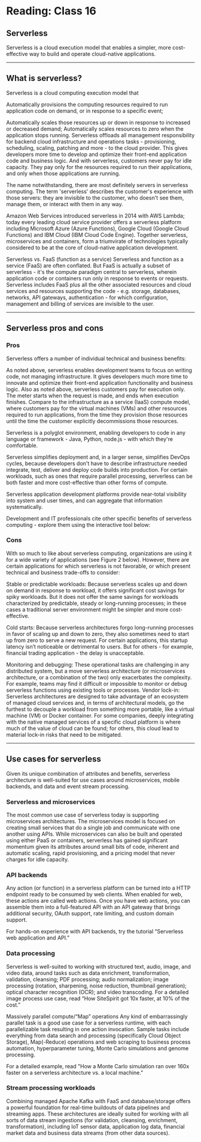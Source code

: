 # Reading: Class 16


## Serverless

Serverless is a cloud execution model that enables a simpler, more cost-effective way to build and operate cloud-native applications.

--- 

## What is serverless?

Serverless is a cloud computing execution model that 

Automatically provisions the computing resources required to run application code on demand, or in response to a specific event;

Automatically scales those resources up or down in response to increased or decreased demand;
Automatically scales resources to zero when the application stops running. 
Serverless offloads all management responsibility for backend cloud infrastructure and operations tasks - provisioning, scheduling, scaling, patching and more - to the cloud provider. This gives developers more time to develop and optimize their front-end application code and business logic. And with serverless, customers never pay for idle capacity. They pay only for the resources required to run their applications, and only when those applications are running.

The name notwithstanding, there are most definitely servers in serverless computing. The term 'serverless' describes the customer's experience with those servers: they are invisible to the customer, who doesn't see them, manage them, or interact with them in any way.

Amazon Web Services introduced serverless in 2014 with AWS Lambda; today every leading cloud service provider offers a serverless platform including Microsoft Azure (Azure Functions), Google Cloud (Google Cloud Functions) and IBM Cloud (IBM Cloud Code Engine). Together serverless, microservices and containers, form a triumvirate of technologies typically considered to be at the core of cloud-native application development.

Serverless vs. FaaS (function as a service)
Serverless and function as a service (FaaS) are often conflated. But FaaS is actually a subset of serverless - it's the compute paradigm central to serverless, wherein application code or containers run only in response to events or requests. Serverless includes FaaS plus all the other associated resources and cloud services and resources supporting the code - e.g. storage, databases, networks, API gateways, authentication - for which configuration, management and billing of services are invisible to the user.

--- 

## Serverless pros and cons

### Pros

Serverless offers a number of individual technical and business benefits:

As noted above, serverless enables development teams to focus on writing code, not managing infrastructure. It gives developers much more time to innovate and optimize their front-end application functionality and business logic.
Also as noted above, serverless customers pay for execution only. The meter starts when the request is made, and ends when execution finishes. Compare to the infrastructure as a service (IaaS) compute model, where customers pay for the virtual machines (VMs) and other resources required to run applications, from the time they provision those resources until the time the customer explicitly decommissions those resources.

Serverless is a polyglot environment, enabling developers to code in any language or framework - Java, Python, node.js - with which they're comfortable.

Serverless simplifies deployment and, in a larger sense, simplifies DevOps cycles, because developers don't have to describe infrastructure needed integrate, test, deliver and deploy code builds into production.
For certain workloads, such as ones that require parallel processing, serverless can be both faster and more cost-effective than other forms of compute.

Serverless application development platforms provide near-total visibility into system and user times, and can aggregate that information systematically.

Development and IT professionals cite other specific benefits of serverless computing - explore them using the interactive tool below:


### Cons

With so much to like about serverless computing, organizations are using it for a wide variety of applications (see Figure 2 below). However, there are certain applications for which serverless is not favorable, or which present technical and business trade-offs to consider:

Stable or predictable workloads: Because serverless scales up and down on demand in response to workload, it offers significant cost savings for spiky workloads. But it does not offer the same savings for workloads characterized by predictable, steady or long-running processes; in these cases a traditional server environment might be simpler and more cost-effective.

Cold starts: Because serverless architectures forgo long-running processes in favor of scaling up and down to zero, they also sometimes need to start up from zero to serve a new request. For certain applications, this startup latency isn’t noticeable or detrimental to users. But for others - for example, financial trading application - the delay is unacceptable.

Monitoring and debugging: These operational tasks are challenging in any distributed system, but a move serverless architecture (or microservices architecture, or a combination of the two) only exacerbates the complexity. For example, teams may find it difficult or impossible to monitor or debug serverless functions using existing tools or processes.
Vendor lock-in: Serverless architectures are designed to take advantage of an ecosystem of managed cloud services and, in terms of architectural models, go the furthest to decouple a workload from something more portable, like a virtual machine (VM) or Docker container. For some companies, deeply integrating with the native managed services of a specific cloud platform is where much of the value of cloud can be found; for others, this cloud lead to material lock-in risks that need to be mitigated.

---

## Use cases for serverless

Given its unique combination of attributes and benefits, serverless architecture is well-suited for use cases around microservices, mobile backends, and data and event stream processing.

### Serverless and microservices

The most common use case of serverless today is supporting microservices architectures. The microservices model is focused on creating small services that do a single job and communicate with one another using APIs. While microservices can also be built and operated using either PaaS or containers, serverless has gained significant momentum given its attributes around small bits of code, inherent and automatic scaling, rapid provisioning, and a pricing model that never charges for idle capacity.

### API backends

Any action (or function) in a serverless platform can be turned into a HTTP endpoint ready to be consumed by web clients. When enabled for web, these actions are called web actions. Once you have web actions, you can assemble them into a full-featured API with an API gateway that brings additional security, OAuth support, rate limiting, and custom domain support.

For hands-on experience with API backends, try the tutorial “Serverless web application and API.”

### Data processing

Serverless is well-suited to working with structured text, audio, image, and video data, around tasks such as data enrichment, transformation, validation, cleansing; PDF processing; audio normalization; image processing (rotation, sharpening, noise reduction, thumbnail generation); optical character recognition (OCR); and video transcoding. For a detailed image process use case, read “How SiteSpirit got 10x faster, at 10% of the cost.”

Massively parallel compute/“Map” operations
Any kind of embarrassingly parallel task is a good use case for a serverless runtime, with each parallelizable task resulting in one action invocation. Sample tasks include everything from data search and processing (specifically Cloud Object Storage), Map(-Reduce) operations and web scraping to business process automation, hyperparameter tuning, Monte Carlo simulations and genome processing.

For a detailed example, read "How a Monte Carlo simulation ran over 160x faster on a serverless architecture vs. a local machine."

### Stream processing workloads

Combining managed Apache Kafka with FaaS and database/storage offers a powerful foundation for real-time buildouts of data pipelines and streaming apps. These architectures are ideally suited for working with all sorts of data stream ingestions (for validation, cleansing, enrichment, transformation), including IoT sensor data, application log data, financial market data and business data streams (from other data sources).

